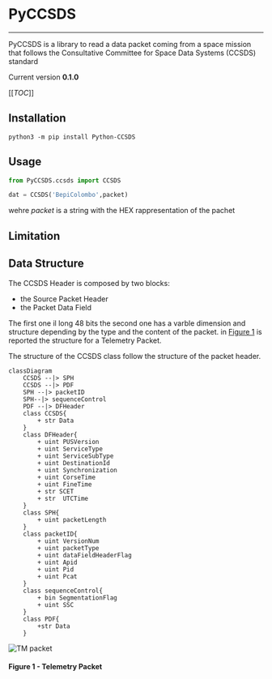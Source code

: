 # PyCCSDS

---

PyCCSDS is a library to read a data packet coming from a space mission that follows the Consultative Committee for Space Data Systems (CCSDS) standard

Current version **0.1.0**

[[_TOC_]]

## Installation
```shell
python3 -m pip install Python-CCSDS
```
## Usage
```python
from PyCCSDS.ccsds import CCSDS

dat = CCSDS('BepiColombo',packet)
```
wehre *packet* is a string with the HEX rappresentation of the pachet

## Limitation

## Data Structure

The CCSDS Header is composed by two blocks:
+ the Source Packet Header 
+ the Packet Data Field

The first one il long 48 bits the second one has a varble dimension and structure depending by the type and the content of the packet. in [Figure 1](#figure-1-telemetry-packet) is reported the structure for a Telemetry Packet.

The structure of the CCSDS class follow the structure of the packet header.


```mermaid
classDiagram
    CCSDS --|> SPH
    CCSDS --|> PDF
    SPH --|> packetID
    SPH--|> sequenceControl
    PDF --|> DFHeader
    class CCSDS{
        + str Data 
    }
    class DFHeader{
        + uint PUSVersion
        + uint ServiceType
        + uint ServiceSubType
        + uint DestinationId
        + uint Synchronization
        + uint CorseTime
        + uint FineTime
        + str SCET
        + str  UTCTime
    }
    class SPH{
        + uint packetLength
    }
    class packetID{
        + uint VersionNum
        + uint packetType
        + uint dataFieldHeaderFlag 
        + uint Apid
        + uint Pid
        + uint Pcat
    }
    class sequenceControl{
        + bin SegmentationFlag
        + uint SSC
    }
    class PDF{
        +str Data
    }
```

![TM packet](docs/TM_Packet_Header.png "Telemetry packet")
#### Figure 1 - Telemetry Packet
